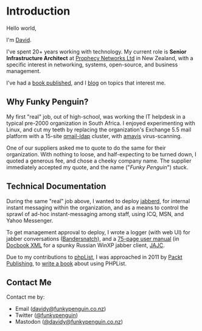 # Introduction #

Hello world,

I'm [David](https://www.funkypenguin.co.nz/contact/).

I've spent 20+ years working with technology. My current role is **Senior Infrastructure Architect** at [Prophecy Networks Ltd](http://www.prophecy.net.nz) in New Zealand, with a specific interest in networking, systems, open-source, and business management.

I've had a [book published](https://www.funkypenguin.co.nz/book/phplist-2-email-campaign-manager/), and I [blog](https://www.funkypenguin.co.nz/blog/) on topics that interest me.

## Why Funky Penguin?

My first "real" job, out of high-school, was working the IT helpdesk in a typical pre-2000 organization in South Africa. I enjoyed experimenting with Linux, and cut my teeth by replacing the organization's Exchange 5.5 mail platform with a 15-site [qmail-ldap](http://www.nrg4u.com/) cluster, with [amavis](https://en.wikipedia.org/wiki/Amavis) virus-scanning.

One of our suppliers asked me to quote to do the same for their organization. With nothing to loose, and half-expecting to be turned down, I quoted a generous fee, and chose a cheeky company name. The supplier immediately accepted my quote, and the name ("_Funky Penguin_") stuck.

## Technical Documentation

During the same "real" job above, I wanted to deploy [jabberd](https://en.wikipedia.org/wiki/Jabberd14), for internal instant messaging within the organization, and as a means to control the sprawl of ad-hoc instant-messaging among staff, using ICQ, MSN, and Yahoo Messenger.

To get management approval to deploy, I wrote a logger (with web UI) for jabber conversations ([Bandersnatch](https://www.funkypenguin.co.nz/project/bandersnatch/)), and a [75-page user manual](https://www.funkypenguin.co.nz/book/jajc-manual/) (in [Docbook XML](http://www.docbook.org/) for a spunky Russian WinXP jabber client, [JAJC](http://jajc.jrudevels.org/).

Due to my contributions to [phpList](http://www.phplist.com), I was approached in 2011 by [Packt Publishing](http://www.packtpub.com), to [write a book](https://www.funkypenguin.co.nz/book/phplist-2-email-campaign-manager) about using PHPList.

## Contact Me

Contact me by:

* Email ([davidy@funkypenguin.co.nz](mailto:davidy@funkypenguin.co.nz))
* Twitter ([@funkypenguin](https://twitter.com/funkypenguin))
* Mastodon ([@davidy@funkypenguin.co.nz](https://mastodon.funkypenguin.co.nz/@davidy))
